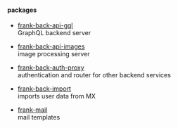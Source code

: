 #### packages

- [frank-back-api-gql](packages/frank-back-api-gql)  
GraphQL backend server

- [frank-back-api-images](packages/frank-back-api-images)  
image processing server

- [frank-back-auth-proxy](packages/frank-back-auth-proxy)  
authentication and router for other backend services

- [frank-back-import](packages/frank-back-import)  
imports user data from MX

- [frank-mail](packages/frank-mail)  
mail templates
